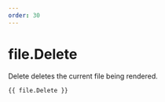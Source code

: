 ```yaml
---
order: 30
---
```


# file.Delete

Delete deletes the current file being rendered.

```
{{ file.Delete }}
```
